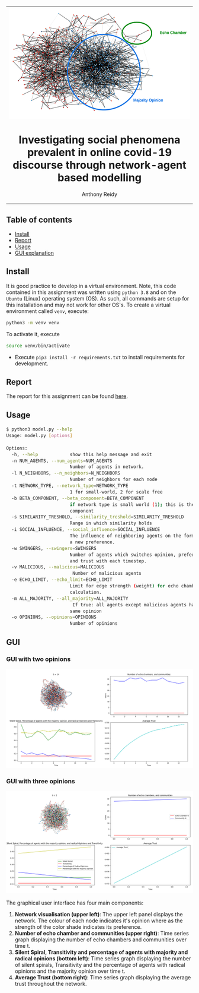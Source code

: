 <table align="center"><tr><td align="center" width="9999">
<img src="images/network.png" align="center" height="300" alt="Project icon">

# Investigating social phenomena prevalent in online covid-19 discourse through network-agent based modelling

  Anthony Reidy
</td></tr></table>

## Table of contents 
- [Install](install)
- [Report](report)
- [Usage](usage)
- [GUI explanation](GUI)

## Install
It is good practice to develop in a virtual environment. Note, this code contained in this assignment was written using `python 3.8` and on the `Ubuntu` (Linux) operating system (OS). As such, all commands are setup for this installation and may not work for other OS's. To create a virtual environment called `venv`, execute:
```bash
python3 -m venv venv
```
To activate it, execute
```bash
source venv/bin/activate
```

- Execute `pip3 install -r requirements.txt` to install requirements for development.

## Report
The report for this assignment can be found [here](report.pdf).

## Usage
```bash 
$ python3 model.py --help 
Usage: model.py [options]

Options:
  -h, --help            show this help message and exit
  -n NUM_AGENTS, --num_agents=NUM_AGENTS
                        Number of agents in network.
  -l N_NEIGHBORS, --n_neighbors=N_NEIGHBORS
                        Number of neighbors for each node
  -t NETWORK_TYPE, --network_type=NETWORK_TYPE
                        1 for small-world, 2 for scale free
  -b BETA_COMPONENT, --beta_component=BETA_COMPONENT
                        if network type is small world (1); this is the beta-
                        component
  -s SIMILARITY_TRESHOLD, --similarity_treshold=SIMILARITY_TRESHOLD
                        Range in which similarity holds
  -i SOCIAL_INFLUENCE, --social_influence=SOCIAL_INFLUENCE
                        The influence of neighboring agents on the forming of
                        a new preference.
  -w SWINGERS, --swingers=SWINGERS
                        Number of agents which switches opinion, preference,
                        and trust with each timestep.
  -v MALICIOUS, --malicious=MALICIOUS
                         Number of malicious agents
  -e ECHO_LIMIT, --echo_limit=ECHO_LIMIT
                        Limit for edge strength (weight) for echo chamber
                        calculation.
  -m ALL_MAJORITY, --all_majority=ALL_MAJORITY
                         If true: all agents except malicious agents have the
                        same opinion
  -o OPINIONS, --opinions=OPINIONS
                        Number of opinions 
```

## GUI

### GUI with two opinions
![alt text](images/Figure-screenshot.png "Title Text")


### GUI with three opinions
![alt text](images/Figure-screenshot-2.png "Title Text")

The graphical user interface has four main components:

1. **Network visualisation (upper left)**: The upper left panel displays the network. The colour of each node indicates it's opinion where as the strength of the color shade indicates its preference. 
2. **Number of echo chamber and communities (upper right)**: Time series graph displaying the number of echo chambers and communities over time t.
3. **Silent Spiral, Transitivity and percentage of agents with majority and radical opinions (bottom left)**: Time series graph displaying the number of silent spirals, Transitivity and the percentage of agents with radical opinions and the majority opinion over time t.
4. **Average Trust (bottom right)**: Time series graph displaying the average trust throughout the network. 

